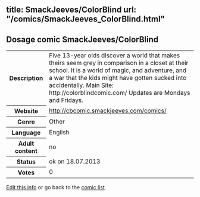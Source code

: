 title: SmackJeeves/ColorBlind
url: "/comics/SmackJeeves_ColorBlind.html"
---
Dosage comic SmackJeeves/ColorBlind
-----------------------------------------

<p id="msg"></p>
<script type="text/javascript">
if (window.location.search === '?edit_info_mail=sent_ok') {
  var elem = document.getElementById("msg");
  elem.innerHTML = 'Edited information sucessfully sent for review, which is usually done daily. Thanks!';
  elem.className = 'ok';
}
</script>
<table class="comicinfo">
<tr>
<th>Description</th><td>Five 13-year olds discover a world that makes theirs seem grey in comparison in a closet at their school. It is a world of magic, and adventure, and a war that the kids might have gotten sucked into accidentally. Main Site: http://colorblindcomic.com/ Updates are Mondays and Fridays.</td>
</tr>
<tr>
<th>Website</th><td><a href="http://cbcomic.smackjeeves.com/comics/">http://cbcomic.smackjeeves.com/comics/</a></td>
</tr>
<tr>
<th>Genre</th><td>Other</td>
</tr>
<tr>
<th>Language</th><td>English</td>
</tr>
<tr>
<th>Adult content</th><td>no</td>
</tr>
<tr>
<th>Status</th><td>ok on 18.07.2013</td>
</tr>
<tr>
<th>Votes</th><td>0</td>
</tr>
</table>

[Edit this info](SmackJeeves_ColorBlind_edit.html) or go back to the [comic list](../comic-index.html).
